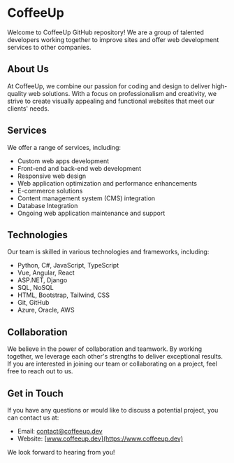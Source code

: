 # CoffeeUp

Welcome to CoffeeUp GitHub repository! We are a group of talented developers working together to improve sites and offer web development services to other companies.

## About Us

At CoffeeUp, we combine our passion for coding and design to deliver high-quality web solutions. With a focus on professionalism and creativity, we strive to create visually appealing and functional websites that meet our clients' needs.

## Services

We offer a range of services, including:

- Custom web apps development
- Front-end and back-end web development
- Responsive web design
- Web application optimization and performance enhancements
- E-commerce solutions
- Content management system (CMS) integration
- Database Integration
- Ongoing web application maintenance and support

## Technologies

Our team is skilled in various technologies and frameworks, including:

- Python, C#, JavaScript, TypeScript
- Vue, Angular, React
- ASP.NET, Django
- SQL, NoSQL
- HTML, Bootstrap, Tailwind, CSS
- Git, GitHub
- Azure, Oracle, AWS

## Collaboration

We believe in the power of collaboration and teamwork. By working together, we leverage each other's strengths to deliver exceptional results. If you are interested in joining our team or collaborating on a project, feel free to reach out to us.

## Get in Touch

If you have any questions or would like to discuss a potential project, you can contact us at:

- Email: [contact@coffeeup.dev](mailto:contact@coffeeup.dev)
- Website: [www.coffeeup.dev](https://www.coffeeup.dev)

We look forward to hearing from you!
